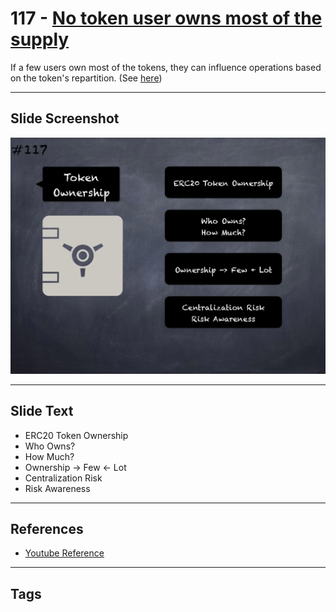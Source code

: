 # 117 - [No token user owns most of the supply](No%20token%20user%20owns%20most%20of%20the%20supply.md)
If a few users own most of the tokens, they can influence operations based on the token's repartition. (See [here](https://github.com/crytic/building-secure-contracts/blob/master/development-guidelines/token_integration.md#token-scarcity))
___
## Slide Screenshot
![0117.png](../../images/5.%20Pitfalls%20and%20Best%20Practices%20201/117.png)
___
## Slide Text
- ERC20 Token Ownership
- Who Owns?
- How Much?
- Ownership -> Few <- Lot
- Centralization Risk
- Risk Awareness
___
## References
- [Youtube Reference](https://youtu.be/WGM1SF8twmw?t=1263)
___
## Tags
